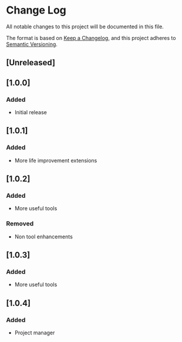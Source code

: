 # Change Log

All notable changes to this project will be documented in this file.

The format is based on [Keep a Changelog](https://keepachangelog.com/en/1.0.0/),
and this project adheres to [Semantic Versioning](https://semver.org/spec/v2.0.0.html).

## [Unreleased]

## [1.0.0]

### Added

- Initial release

## [1.0.1]

### Added

- More life improvement extensions

## [1.0.2]

### Added

- More useful tools

### Removed

- Non tool enhancements

## [1.0.3]

### Added

- More useful tools

## [1.0.4]

### Added

- Project manager
